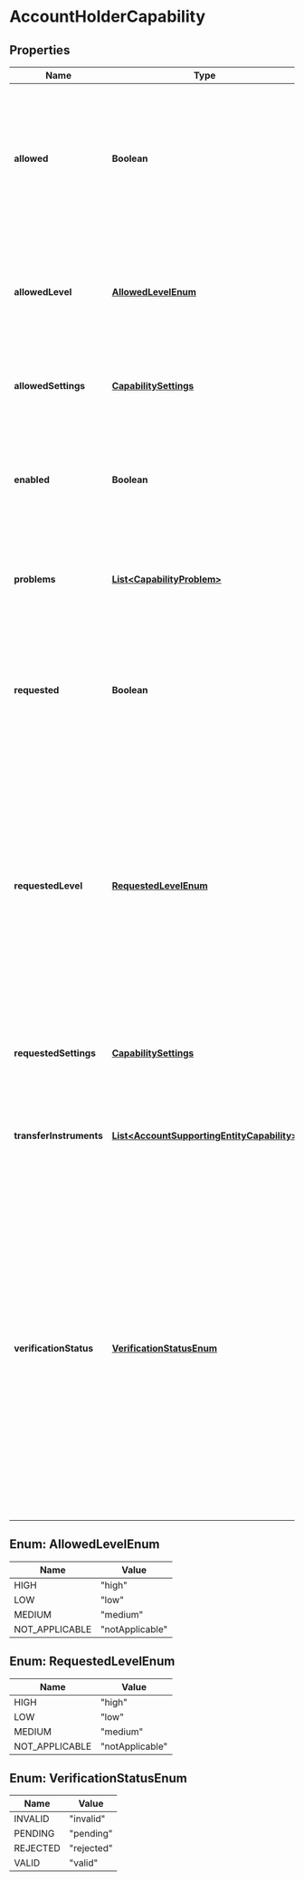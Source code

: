 

# AccountHolderCapability


## Properties

| Name | Type | Description | Notes |
|------------ | ------------- | ------------- | -------------|
|**allowed** | **Boolean** | Indicates whether the capability is allowed. Adyen sets this to **true** if the verification is successful and the account holder is permitted to use the capability. |  [optional] |
|**allowedLevel** | [**AllowedLevelEnum**](#AllowedLevelEnum) | The capability level that is allowed for the account holder.  Possible values: **notApplicable**, **low**, **medium**, **high**. |  [optional] |
|**allowedSettings** | [**CapabilitySettings**](CapabilitySettings.md) | A JSON object containing the settings that are allowed for the account holder. |  [optional] |
|**enabled** | **Boolean** | Indicates whether the capability is enabled. If **false**, the capability is temporarily disabled for the account holder. |  [optional] |
|**problems** | [**List&lt;CapabilityProblem&gt;**](CapabilityProblem.md) | Contains verification errors and the actions that you can take to resolve them. |  [optional] |
|**requested** | **Boolean** | Indicates whether the capability is requested. To check whether the account holder is permitted to use the capability, refer to the &#x60;allowed&#x60; field. |  [optional] |
|**requestedLevel** | [**RequestedLevelEnum**](#RequestedLevelEnum) | The requested level of the capability. Some capabilities, such as those used in [card issuing](https://docs.adyen.com/issuing/add-capabilities#capability-levels), have different levels. Levels increase the capability, but also require additional checks and increased monitoring.  Possible values: **notApplicable**, **low**, **medium**, **high**. |  [optional] |
|**requestedSettings** | [**CapabilitySettings**](CapabilitySettings.md) | A JSON object containing the settings that were requested for the account holder. |  [optional] |
|**transferInstruments** | [**List&lt;AccountSupportingEntityCapability&gt;**](AccountSupportingEntityCapability.md) | Contains the status of the transfer instruments associated with this capability.  |  [optional] |
|**verificationStatus** | [**VerificationStatusEnum**](#VerificationStatusEnum) | The status of the verification checks for the capability.  Possible values:  * **pending**: Adyen is running the verification.  * **invalid**: The verification failed. Check if the &#x60;errors&#x60; array contains more information.  * **valid**: The verification has been successfully completed.  * **rejected**: Adyen has verified the information, but found reasons to not allow the capability.  |  [optional] |



## Enum: AllowedLevelEnum

| Name | Value |
|---- | -----|
| HIGH | &quot;high&quot; |
| LOW | &quot;low&quot; |
| MEDIUM | &quot;medium&quot; |
| NOT_APPLICABLE | &quot;notApplicable&quot; |



## Enum: RequestedLevelEnum

| Name | Value |
|---- | -----|
| HIGH | &quot;high&quot; |
| LOW | &quot;low&quot; |
| MEDIUM | &quot;medium&quot; |
| NOT_APPLICABLE | &quot;notApplicable&quot; |



## Enum: VerificationStatusEnum

| Name | Value |
|---- | -----|
| INVALID | &quot;invalid&quot; |
| PENDING | &quot;pending&quot; |
| REJECTED | &quot;rejected&quot; |
| VALID | &quot;valid&quot; |



